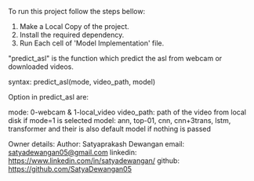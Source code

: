 To run this project follow the steps bellow:

1. Make a Local Copy of the project.
2. Install the required dependency.
3. Run Each cell of 'Model Implementation' file.

"predict_asl" is the function which predict the asl from webcam or downloaded videos.

syntax: predict_asl(mode, video_path, model)

Option in predict_asl are:

mode: 0-webcam & 1-local_video
video_path: path of the video from local disk if mode=1 is selected
model: ann, top-01, cnn, cnn+3trans, lstm, transformer and their is also default model if nothing is passed

Owner details:
Author: Satyaprakash Dewangan
email: satyadewangan05@gmail.com
linkedin: https://www.linkedin.com/in/satyadewangan/
github: https://github.com/SatyaDewangan05
